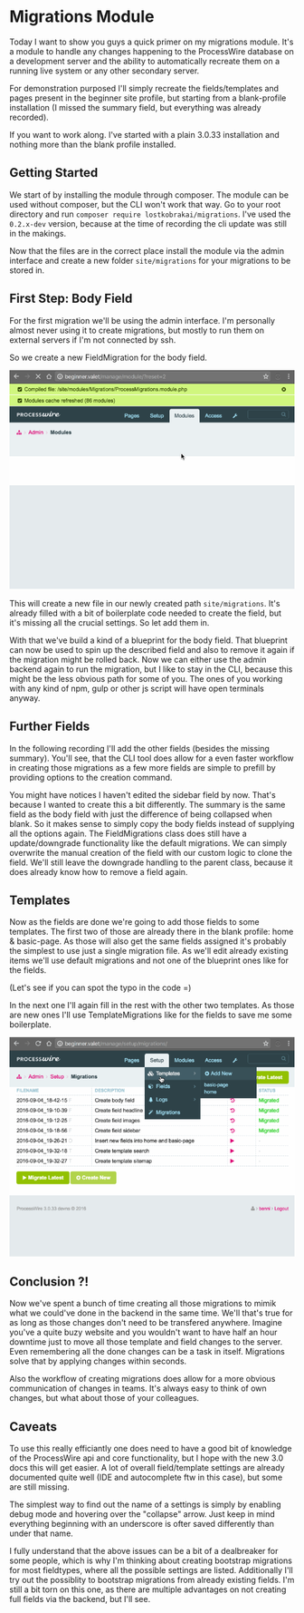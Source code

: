 # Migrations Module

Today I want to show you guys a quick primer on my migrations module. It's a module to handle any changes happening to the ProcessWire database on a development server and the ability to automatically recreate them on a running live system or any other secondary server.

For demonstration purposed I'll simply recreate the fields/templates and pages present in the beginner site profile, but starting from a blank-profile installation (I missed the summary field, but everything was already recorded).

If you want to work along. I've started with a plain 3.0.33 installation and nothing more than the blank profile installed.

## Getting Started

We start of by installing the module through composer. The module can be used without composer, but the CLI won't work that way. Go to your root directory and run `composer require lostkobrakai/migrations`. I've used the `0.2.x-dev` version, because at the time of recording the cli update was still in the makings.

<script type="text/javascript" src="https://asciinema.org/a/5h8v13td3a96dforcwmhjcr7w.js" id="asciicast-5h8v13td3a96dforcwmhjcr7w" async></script>

Now that the files are in the correct place install the module via the admin interface and create a new folder `site/migrations` for your migrations to be stored in.

## First Step: Body Field

For the first migration we'll be using the admin interface. I'm personally almost never using it to create migrations, but mostly to run them on external servers if I'm not connected by ssh.

So we create a new FieldMigration for the body field. 

![](CreateMigration.gif)

This will create a new file in our newly created path `site/migrations`. It's already filled with a bit of boilerplate code needed to create the field, but it's missing all the crucial settings. So let add them in.

<script type="text/javascript" src="https://asciinema.org/a/ad398yly4pwmnafixqhu63cah.js" id="asciicast-ad398yly4pwmnafixqhu63cah" async></script>

With that we've build a kind of a blueprint for the body field. That blueprint can now be used to spin up the described field and also to remove it again if the migration might be rolled back. Now we can either use the admin backend again to run the migration, but I like to stay in the CLI, because this might be the less obvious path for some of you. The ones of you working with any kind of npm, gulp or other js script will have open terminals anyway.

<script type="text/javascript" src="https://asciinema.org/a/5agqv0pxaw9p0y30ltdju6uhy.js" id="asciicast-5agqv0pxaw9p0y30ltdju6uhy" async></script>

## Further Fields

In the following recording I'll add the other fields (besides the missing summary). You'll see, that the CLI tool does allow for a even faster workflow in creating those migrations as a few more fields are simple to prefill by providing options to the creation command. 

<script type="text/javascript" src="https://asciinema.org/a/22pwr2mvbignbuulzzewwga23.js" id="asciicast-22pwr2mvbignbuulzzewwga23" async></script>

You might have notices I haven't edited the sidebar field by now. That's because I wanted to create this a bit differently. The summary is the same field as the body field with just the difference of being collapsed when blank. So it makes sense to simply copy the body fields instead of supplying all the options again. The FieldMigrations class does still have a update/downgrade functionality like the default migrations. We can simply overwrite the manual creation of the field with our custom logic to clone the field. We'll still leave the downgrade handling to the parent class, because it does already know how to remove a field again.

<script type="text/javascript" src="https://asciinema.org/a/707i0ttm2vn2f5dsqbejcv6je.js" id="asciicast-707i0ttm2vn2f5dsqbejcv6je" async></script>

## Templates

Now as the fields are done we're going to add those fields to some templates. The first two of those are already there in the blank profile: home & basic-page. As those will also get the same fields assigned it's probably the simplest to use just a single migration file. As we'll edit already existing items we'll use default migrations and not one of the blueprint ones like for the fields.

(Let's see if you can spot the typo in the code =)

<script type="text/javascript" src="https://asciinema.org/a/90x6qk486e1at8dyp0vypz3cw.js" id="asciicast-90x6qk486e1at8dyp0vypz3cw" async></script>

In the next one I'll again fill in the rest with the other two templates. As those are new ones I'll use TemplateMigrations like for the fields to save me some boilerplate.

<script type="text/javascript" src="https://asciinema.org/a/cmik6uio1ny04iz6lyorudt4b.js" id="asciicast-cmik6uio1ny04iz6lyorudt4b" async></script>

![](RunMigration.gif)

## Conclusion ?!

Now we've spent a bunch of time creating all those migrations to mimik what we could've done in the backend in the same time. We'll that's true for as long as those changes don't need to be transfered anywhere. Imagine you've a quite buzy website and you wouldn't want to have half an hour downtime just to move all those template and field changes to the server. Even remembering all the done changes can be a task in itself. Migrations solve that by applying changes within seconds. 

<script type="text/javascript" src="https://asciinema.org/a/704xiycuhflhufbg1h2i87yde.js" id="asciicast-704xiycuhflhufbg1h2i87yde" async></script>

Also the workflow of creating migrations does allow for a more obvious communication of changes in teams. It's always easy to think of own changes, but what about those of your colleagues.


## Caveats

To use this really efficiantly one does need to have a good bit of knowledge of the ProcessWire api and core functionality, but I hope with the new 3.0 docs this will get easier. A lot of overall field/template settings are already documented quite well (IDE and autocomplete ftw in this case), but some are still missing.

The simplest way to find out the name of a settings is simply by enabling debug mode and hovering over the "collapse" arrow. Just keep in mind everything beginning with an underscore is ofter saved differently than under that name. 

I fully understand that the above issues can be a bit of a dealbreaker for some people, which is why I'm thinking about creating bootstrap migrations for most fieldtypes, where all the possible settings are listed. Additionally I'll try out the possiblity to bootstrap migrations from already existing fields. I'm still a bit torn on this one, as there are multiple advantages on not creating full fields via the backend, but I'll see. 